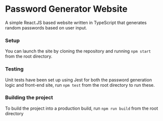 # Password Generator Website
A simple React.JS based website written in TypeScript that generates random passwords based on user input.

### Setup
You can launch the site by cloning the repository and running `npm start` from the root directory.

### Testing
Unit tests have been set up using Jest for both the password generation logic and front-end site, run `npm test` from the root directory to run these.

### Building the project
To build the project into a production build, run `npm run build` from the root directory
